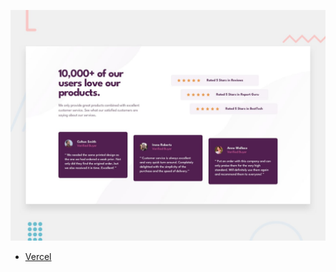![Design preview for the Social proof section coding challenge](./design/desktop-preview.jpg)

- [Vercel](https://vercel.com/)
